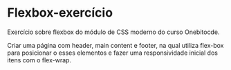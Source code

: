 # Flexbox-exercício
 Exercício sobre flexbox do módulo de CSS moderno do curso Onebitocde.

 Criar uma página com header, main content e footer, na qual utiliza flex-box para posicionar o esses elementos e fazer uma responsividade inicial dos itens com o flex-wrap.